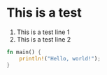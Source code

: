 # This is a test

1. This is a test line 1
2. This is a test line 2

<div class="code">

```rust
fn main() {
    println!("Hello, world!");
}
```

</div>
